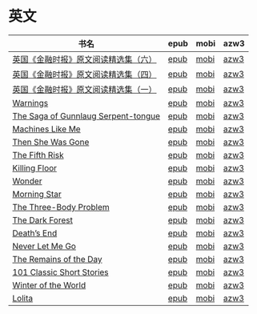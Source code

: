 # 英文

| 书名 | epub | mobi | azw3 |
| --- | --- | --- | --- |
| [英国《金融时报》原文阅读精选集（六）](http://ct.dalanmei.com/f/31084289-571815544-238894) | [epub](http://ct.dalanmei.com/f/31084289-571815544-238894) | [mobi](http://ct.dalanmei.com/f/31084289-571545944-64ec72) | [azw3](http://ct.dalanmei.com/f/31084289-572197832-84853b) |
| [英国《金融时报》原文阅读精选集（四）](http://ct.dalanmei.com/f/31084289-571818369-4320de) | [epub](http://ct.dalanmei.com/f/31084289-571818369-4320de) | [mobi](http://ct.dalanmei.com/f/31084289-571548064-c17654) | [azw3](http://ct.dalanmei.com/f/31084289-572198702-48b2c9) |
| [英国《金融时报》原文阅读精选集（一）](http://ct.dalanmei.com/f/31084289-571819599-e126d0) | [epub](http://ct.dalanmei.com/f/31084289-571819599-e126d0) | [mobi](http://ct.dalanmei.com/f/31084289-571548436-ff8726) | [azw3](http://ct.dalanmei.com/f/31084289-572199050-249f0f) |
| [Warnings](None) | [epub](None) | [mobi](None) | [azw3](None) |
| [The Saga of Gunnlaug Serpent-tongue](http://ct.dalanmei.com/f/31084289-571780372-8ff478) | [epub](http://ct.dalanmei.com/f/31084289-571780372-8ff478) | [mobi](http://ct.dalanmei.com/f/31084289-571525502-64a782) | [azw3](http://ct.dalanmei.com/f/31084289-571976586-01eebc) |
| [Machines Like Me](http://ct.dalanmei.com/f/31084289-571780391-8c1b31) | [epub](http://ct.dalanmei.com/f/31084289-571780391-8c1b31) | [mobi](http://ct.dalanmei.com/f/31084289-571525517-1f252b) | [azw3](http://ct.dalanmei.com/f/31084289-571976614-efdd53) |
| [Then She Was Gone](http://ct.dalanmei.com/f/31084289-571839079-b71c27) | [epub](http://ct.dalanmei.com/f/31084289-571839079-b71c27) | [mobi](http://ct.dalanmei.com/f/31084289-571550044-8c519b) | [azw3](http://ct.dalanmei.com/f/31084289-572066109-789155) |
| [The Fifth Risk](http://ct.dalanmei.com/f/31084289-571877650-18fd79) | [epub](http://ct.dalanmei.com/f/31084289-571877650-18fd79) | [mobi](http://ct.dalanmei.com/f/31084289-571551719-52d709) | [azw3](http://ct.dalanmei.com/f/31084289-572068804-392b1b) |
| [Killing Floor](None) | [epub](None) | [mobi](None) | [azw3](None) |
| [Wonder](http://ct.dalanmei.com/f/31084289-571737013-a27938) | [epub](http://ct.dalanmei.com/f/31084289-571737013-a27938) | [mobi](http://ct.dalanmei.com/f/31084289-571581533-1fbd75) | [azw3](http://ct.dalanmei.com/f/31084289-571861895-00c43c) |
| [Morning Star](None) | [epub](None) | [mobi](None) | [azw3](None) |
| [The Three-Body Problem](http://ct.dalanmei.com/f/31084289-571778243-082f2c) | [epub](http://ct.dalanmei.com/f/31084289-571778243-082f2c) | [mobi](http://ct.dalanmei.com/f/31084289-571517562-7ef16d) | [azw3](http://ct.dalanmei.com/f/31084289-571877167-7c2e45) |
| [The Dark Forest](http://ct.dalanmei.com/f/31084289-571778247-aca0b3) | [epub](http://ct.dalanmei.com/f/31084289-571778247-aca0b3) | [mobi](http://ct.dalanmei.com/f/31084289-571517573-9a4249) | [azw3](http://ct.dalanmei.com/f/31084289-571877178-84b38c) |
| [Death&#8217;s End](http://ct.dalanmei.com/f/31084289-571778252-415b42) | [epub](http://ct.dalanmei.com/f/31084289-571778252-415b42) | [mobi](http://ct.dalanmei.com/f/31084289-571517581-9ab19a) | [azw3](http://ct.dalanmei.com/f/31084289-571877192-51324d) |
| [Never Let Me Go](None) | [epub](None) | [mobi](None) | [azw3](None) |
| [The Remains of the Day](http://ct.dalanmei.com/f/31084289-571778300-6caa0f) | [epub](http://ct.dalanmei.com/f/31084289-571778300-6caa0f) | [mobi](http://ct.dalanmei.com/f/31084289-571517615-1765ab) | [azw3](http://ct.dalanmei.com/f/31084289-571877219-af9be0) |
| [101 Classic Short Stories](http://ct.dalanmei.com/f/31084289-571778903-2945cd) | [epub](http://ct.dalanmei.com/f/31084289-571778903-2945cd) | [mobi](http://ct.dalanmei.com/f/31084289-571522316-f19917) | [azw3](http://ct.dalanmei.com/f/31084289-571878461-ee0b05) |
| [Winter of the World](http://ct.dalanmei.com/f/31084289-571778920-7bf7c6) | [epub](http://ct.dalanmei.com/f/31084289-571778920-7bf7c6) | [mobi](http://ct.dalanmei.com/f/31084289-571522337-1cb57d) | [azw3](http://ct.dalanmei.com/f/31084289-571878478-e833da) |
| [Lolita](http://ct.dalanmei.com/f/31084289-571783377-248c60) | [epub](http://ct.dalanmei.com/f/31084289-571783377-248c60) | [mobi](http://ct.dalanmei.com/f/31084289-571426022-7a127c) | [azw3](http://ct.dalanmei.com/f/31084289-571884406-75b872) |
